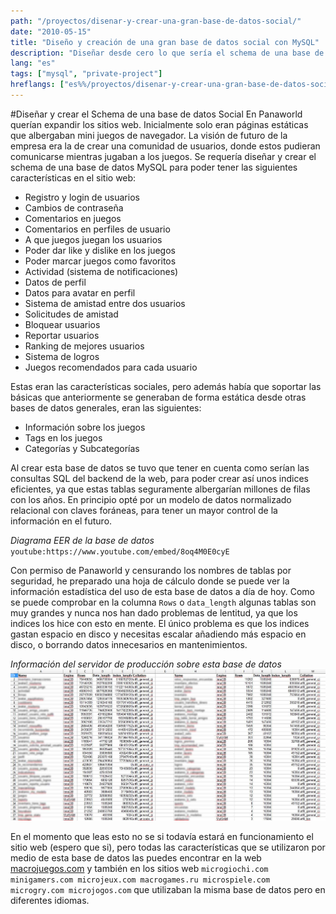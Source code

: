```yaml
---
path: "/proyectos/disenar-y-crear-una-gran-base-de-datos-social/"
date: "2010-05-15"
title: "Diseño y creación de una gran base de datos social con MySQL"
description: "Diseñar desde cero lo que sería el schema de una base de datos MySQL que albergaría datos para desarrollar una comunidad social"
lang: "es"
tags: ["mysql", "private-project"]
hreflangs: ["es%%/proyectos/disenar-y-crear-una-gran-base-de-datos-social/", "en%%/en/projects/design-and-build-a-big-social-database/"]
---
```

#Diseñar y crear el Schema de una base de datos Social
En Panaworld querían expandir los sitios web. Inicialmente solo eran páginas estáticas que albergaban mini juegos de navegador. La visión de futuro de la empresa era la de crear una comunidad de usuarios, donde estos pudieran comunicarse mientras jugaban a los juegos. Se requería diseñar y crear el schema de una base de datos MySQL para poder tener las siguientes características en el sitio web:
* Registro y login de usuarios
* Cambios de contraseña
* Comentarios en juegos
* Comentarios en perfiles de usuario
* A que juegos juegan los usuarios
* Poder dar like y dislike en los juegos
* Poder marcar juegos como favoritos
* Actividad (sistema de notificaciones)
* Datos de perfil
* Datos para avatar en perfil
* Sistema de amistad entre dos usuarios
* Solicitudes de amistad
* Bloquear usuarios
* Reportar usuarios
* Ranking de mejores usuarios
* Sistema de logros
* Juegos recomendados para cada usuario

Estas eran las características sociales, pero además había que soportar las básicas que anteriormente se generaban de forma estática desde otras bases de datos generales, eran las siguientes:

* Información sobre los juegos
* Tags en los juegos
* Categorías y Subcategorías

Al crear esta base de datos se tuvo que tener en cuenta como serían las consultas SQL del backend de la web, para poder crear así unos indices eficientes, ya que estas tablas seguramente albergarían millones de filas con los años. En principio opté por un modelo de datos normalizado relacional con claves foráneas, para tener un mayor control de la información en el futuro.

*Diagrama EER de la base de datos*
`youtube:https://www.youtube.com/embed/8oq4M0E0cyE`

Con permiso de Panaworld y censurando los nombres de tablas por seguridad, he preparado una hoja de cálculo donde se puede ver la información estadística del uso de esta base de datos a día de hoy. Como se puede comprobar en la columna `Rows` o `data_length` algunas tablas son muy grandes y nunca nos han dado problemas de lentitud, ya que los indices los hice con esto en mente. El único problema es que los indices gastan espacio en disco y necesitas escalar añadiendo más espacio en disco, o borrando datos innecesarios en mantenimientos.

*Información del servidor de producción sobre esta base de datos*
![macrojuegos, estadísticas de la base de datos social](database-stats.jpg)

En el momento que leas esto no se si todavía estará en funcionamiento el sitio web (espero que si), pero todas las características que se utilizaron por medio de esta base de datos las puedes encontrar en la web [macrojuegos.com](http://www.macrojuegos.com "Sitio web que alberga esta base de datos") y también en los sitios web `microgiochi.com minigamers.com microjeux.com macrogames.ru microspiele.com microgry.com microjogos.com` que utilizaban la misma base de datos pero en diferentes idiomas.